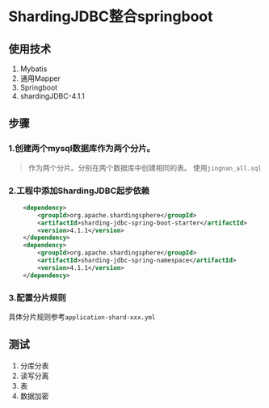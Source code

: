 # ShardingJDBC整合springboot

## 使用技术

1. Mybatis
2. 通用Mapper
3. Springboot
4. shardingJDBC-4.1.1

## 步骤
### 1.创建两个mysql数据库作为两个分片。

> 作为两个分片。分别在两个数据库中创建相同的表。
> 使用`jingnan_all.sql`

### 2.工程中添加ShardingJDBC起步依赖

```xml
	<dependency>
	    <groupId>org.apache.shardingsphere</groupId>
	    <artifactId>sharding-jdbc-spring-boot-starter</artifactId>
	    <version>4.1.1</version>
	</dependency>
	<dependency>
	    <groupId>org.apache.shardingsphere</groupId>
	    <artifactId>sharding-jdbc-spring-namespace</artifactId>
	    <version>4.1.1</version>
	</dependency>
```

### 3.配置分片规则

具体分片规则参考`application-shard-xxx.yml`

## 测试

1. 分库分表
2. 读写分离
3. 表
4. 数据加密